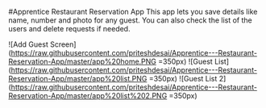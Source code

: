 #Apprentice Restaurant Reservation App
This app lets you save details like name, number and photo for any guest.
You can also check the list of the users and delete requests if needed.

![Add Guest Screen](https://raw.githubusercontent.com/priteshdesai/Apprentice---Restaurant-Reservation-App/master/app%20home.PNG  =350px)
![Guest List](https://raw.githubusercontent.com/priteshdesai/Apprentice---Restaurant-Reservation-App/master/app%20list.PNG  =350px)
![Guest List 2](https://raw.githubusercontent.com/priteshdesai/Apprentice---Restaurant-Reservation-App/master/app%20list%202.PNG  =350px)
